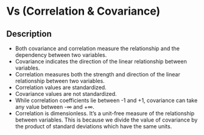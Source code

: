 # Vs (Correlation & Covariance)

## Description

- Both covariance and correlation measure the relationship and the dependency between two variables.
- Covariance indicates the direction of the linear relationship between variables.
- Correlation measures both the strength and direction of the linear relationship between two variables.
- Correlation values are standardized.
- Covariance values are not standardized.
- While correlation coefficients lie between -1 and +1, covariance can take any value between -∞ and +∞.
- Correlation is dimensionless. It’s a unit-free measure of the relationship between variables. This is because we divide the value of covariance by the product of standard deviations which have the same units.
